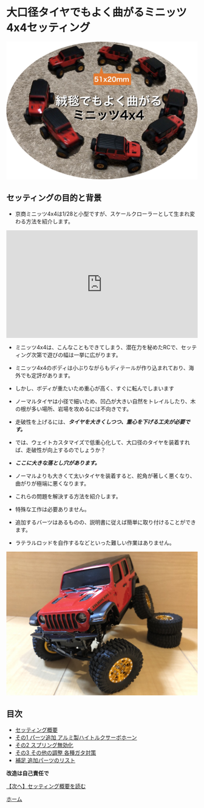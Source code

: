 # 大口径タイヤでもよく曲がるミニッツ4x4セッティング

![曲がるミニッツ4x4セッティング](steering_settings.jpg "大口径タイヤでもよく曲がるミニッツ4x4セッティング")

## セッティングの目的と背景

- 京商ミニッツ4x4は1/28と小型ですが、スケールクローラーとして生まれ変わる方法を紹介します。

<div style="position:relative; overflow:hidden; padding-bottom:56.25%">
<iframe style="position:absolute; top:0; left:0; width:100%; height:100%; border:none;" src="https://www.youtube.com/embed/GXepZuPh_8w" frameborder="0" allow="accelerometer; autoplay; clipboard-write; encrypted-media; gyroscope; picture-in-picture" loading="lazy" allowfullscreen></iframe>
</div>

- ミニッツ4x4は、こんなこともできてしまう、潜在力を秘めたRCで、セッティング次第で遊びの幅は一挙に広がります。

- ミニッツ4x4のボディは小ぶりながらもディテールが作り込まれており、海外でも定評があります。
- しかし、ボディが重たいため重心が高く、すぐに転んでしまいます
- ノーマルタイヤは小径で細いため、凹凸が大きい自然をトレイルしたり、木の根が多い場所、岩場を攻めるには不向きです。
- 走破性を上げるには、***タイヤを大きくしつつ、重心を下げる工夫が必要です。***

- では、ウェイトカスタマイズで低重心化して、大口径のタイヤを装着すれば、走破性が向上するのでしょうか？
- ***ここに大きな落とし穴があります。***
- ノーマルよりも大きくて太いタイヤを装着すると、舵角が著しく悪くなり、曲がりが極端に悪くなります。
- これらの問題を解決する方法を紹介します。

- 特殊な工作は必要ありません。
- 追加するバーツはあるものの、説明書に従えば簡単に取り付けることができます。
- ラテラルロッドを自作するなどといった難しい作業はありません。

![曲がるミニッツ4x4セッティング](JWR01.jpg "前輪に負荷をかけてもよく曲がるミニッツ4x4")

## 目次
- [セッティング概要](/steering_settings/abstract)
- [その1 パーツ追加 アルミ製ハイトルクサーボホーン](/steering_settings/servo_horn)
- [その2 スプリング無効化](/steering_settings/spring_invalidation)
- [その3 その他の調整 各種ガタ対策](/steering_settings/others)
- [補足 追加パーツのリスト](/steering_settings/additional_parts)

**改造は自己責任で**

[【次へ】セッティング概要を読む](/steering_settings/abstract)

[ホーム](/)
